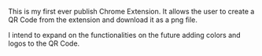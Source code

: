 This is my first ever publish Chrome Extension. It allows the user to create a QR Code from the extension and download it as a png file.

I intend to expand on the functionalities on the future adding colors and logos to the QR Code.
